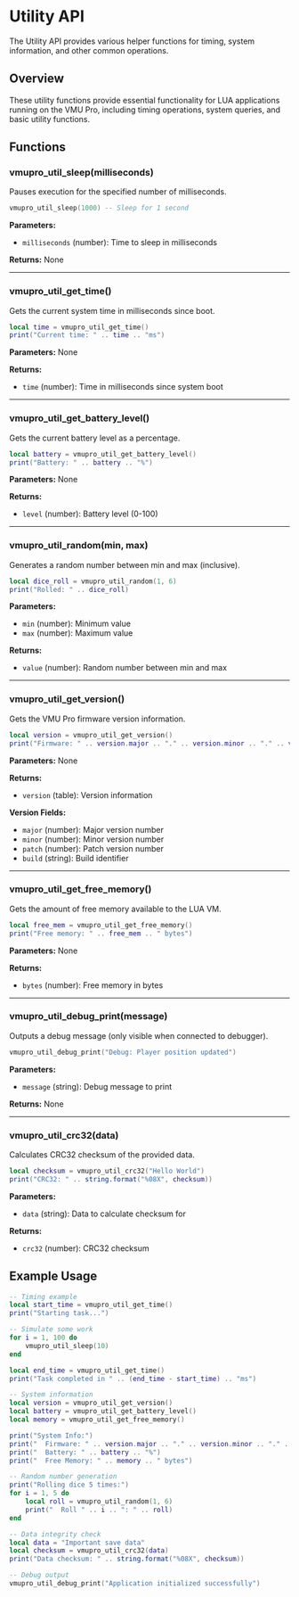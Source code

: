 # Utility API

The Utility API provides various helper functions for timing, system information, and other common operations.

## Overview

These utility functions provide essential functionality for LUA applications running on the VMU Pro, including timing operations, system queries, and basic utility functions.

## Functions

### vmupro_util_sleep(milliseconds)

Pauses execution for the specified number of milliseconds.

```lua
vmupro_util_sleep(1000) -- Sleep for 1 second
```

**Parameters:**
- `milliseconds` (number): Time to sleep in milliseconds

**Returns:** None

---

### vmupro_util_get_time()

Gets the current system time in milliseconds since boot.

```lua
local time = vmupro_util_get_time()
print("Current time: " .. time .. "ms")
```

**Parameters:** None

**Returns:**
- `time` (number): Time in milliseconds since system boot

---

### vmupro_util_get_battery_level()

Gets the current battery level as a percentage.

```lua
local battery = vmupro_util_get_battery_level()
print("Battery: " .. battery .. "%")
```

**Parameters:** None

**Returns:**
- `level` (number): Battery level (0-100)

---

### vmupro_util_random(min, max)

Generates a random number between min and max (inclusive).

```lua
local dice_roll = vmupro_util_random(1, 6)
print("Rolled: " .. dice_roll)
```

**Parameters:**
- `min` (number): Minimum value
- `max` (number): Maximum value

**Returns:**
- `value` (number): Random number between min and max

---

### vmupro_util_get_version()

Gets the VMU Pro firmware version information.

```lua
local version = vmupro_util_get_version()
print("Firmware: " .. version.major .. "." .. version.minor .. "." .. version.patch)
```

**Parameters:** None

**Returns:**
- `version` (table): Version information

**Version Fields:**
- `major` (number): Major version number
- `minor` (number): Minor version number
- `patch` (number): Patch version number
- `build` (string): Build identifier

---

### vmupro_util_get_free_memory()

Gets the amount of free memory available to the LUA VM.

```lua
local free_mem = vmupro_util_get_free_memory()
print("Free memory: " .. free_mem .. " bytes")
```

**Parameters:** None

**Returns:**
- `bytes` (number): Free memory in bytes

---

### vmupro_util_debug_print(message)

Outputs a debug message (only visible when connected to debugger).

```lua
vmupro_util_debug_print("Debug: Player position updated")
```

**Parameters:**
- `message` (string): Debug message to print

**Returns:** None

---

### vmupro_util_crc32(data)

Calculates CRC32 checksum of the provided data.

```lua
local checksum = vmupro_util_crc32("Hello World")
print("CRC32: " .. string.format("%08X", checksum))
```

**Parameters:**
- `data` (string): Data to calculate checksum for

**Returns:**
- `crc32` (number): CRC32 checksum

## Example Usage

```lua
-- Timing example
local start_time = vmupro_util_get_time()
print("Starting task...")

-- Simulate some work
for i = 1, 100 do
    vmupro_util_sleep(10)
end

local end_time = vmupro_util_get_time()
print("Task completed in " .. (end_time - start_time) .. "ms")

-- System information
local version = vmupro_util_get_version()
local battery = vmupro_util_get_battery_level()
local memory = vmupro_util_get_free_memory()

print("System Info:")
print("  Firmware: " .. version.major .. "." .. version.minor .. "." .. version.patch)
print("  Battery: " .. battery .. "%")
print("  Free Memory: " .. memory .. " bytes")

-- Random number generation
print("Rolling dice 5 times:")
for i = 1, 5 do
    local roll = vmupro_util_random(1, 6)
    print("  Roll " .. i .. ": " .. roll)
end

-- Data integrity check
local data = "Important save data"
local checksum = vmupro_util_crc32(data)
print("Data checksum: " .. string.format("%08X", checksum))

-- Debug output
vmupro_util_debug_print("Application initialized successfully")
```